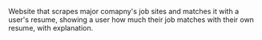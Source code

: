 Website that scrapes major comapny's job sites and matches it with a user's resume, showing a user how much their job matches with their own resume, with explanation.
